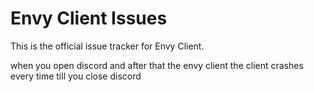 # Envy Client Issues
This is the official issue tracker for Envy Client.


when you open discord and after that the envy client the client crashes every time till you close discord
